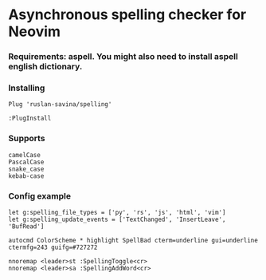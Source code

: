 # Asynchronous spelling checker for Neovim
### Requirements: aspell. You might also need to install aspell english dictionary.
### Installing
```
Plug 'ruslan-savina/spelling'
```
`:PlugInstall`

### Supports
```
camelCase
PascalCase
snake_case
kebab-case
```

### Config example
```
let g:spelling_file_types = ['py', 'rs', 'js', 'html', 'vim']
let g:spelling_update_events = ['TextChanged', 'InsertLeave', 'BufRead']

autocmd ColorScheme * highlight SpellBad cterm=underline gui=underline ctermfg=243 guifg=#727272

nnoremap <leader>st :SpellingToggle<cr>
nnoremap <leader>sa :SpellingAddWord<cr>
```
